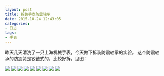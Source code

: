 ```yaml
---
layout: post
title: 拆装手表防震轴承
date: 2015-10-24 12:43:05
categories:
- 日志
tags:
- 手表
---
```


昨天几天清洗了一只上海机械手表，今天做下拆装防震轴承的实验。
这个防震轴承的防震簧是铰链式的，比较好拆，见图：

![](http://i1328.photobucket.com/albums/w532/xwlogic/1_zpst88wdpsg.jpg)
![](http://i1328.photobucket.com/albums/w532/xwlogic/2_zps7lzrgpta.jpg)
![](http://i1328.photobucket.com/albums/w532/xwlogic/3_zpsmqqpqve6.jpg)
![](http://i1328.photobucket.com/albums/w532/xwlogic/4_zpssgpblmw3.jpg)
![](http://i1328.photobucket.com/albums/w532/xwlogic/5_zpsseadsq2u.jpg)
![](http://i1328.photobucket.com/albums/w532/xwlogic/6_zpsetaosbme.jpg)
![](http://i1328.photobucket.com/albums/w532/xwlogic/7_zpsp1ohafm2.jpg)
![](http://i1328.photobucket.com/albums/w532/xwlogic/8_zpsem89sadb.jpg)
![](http://i1328.photobucket.com/albums/w532/xwlogic/9_zpsjnclahel.jpg)
